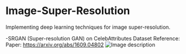 # Image-Super-Resolution
Implementing deep learning techniques for image super-resolution.

-SRGAN (Super-resolution GAN) on CelebAttributes Dataset
Reference: Paper: https://arxiv.org/abs/1609.04802
![Image description](https://miro.medium.com/max/1400/1*KNrvFl3m2eCICq8jfMqUVQ.png)
